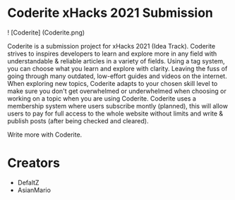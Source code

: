 # Coderite xHacks 2021 Submission

! [Coderite] (Coderite.png)

Coderite is a submission project for xHacks 2021 (Idea Track). Coderite strives to inspires developers to learn and explore more in any field with understandable & reliable articles in a variety of fields. Using a tag system, you can choose what you learn and explore with clarity. Leaving the fuss of going through many outdated, low-effort guides and videos on the internet. When exploring new topics, Coderite adapts to your chosen skill level to make sure you don't get overwhelmed or underwhelmed when choosing or working on a topic when you are using Coderite. Coderite uses a membership system where users subscribe montly (planned), this will allow users to pay for full access to the whole website without limits and write & publish posts (after being checked and cleared). 

Write more with Coderite.

# Creators

- DefaltZ
- AsianMario

